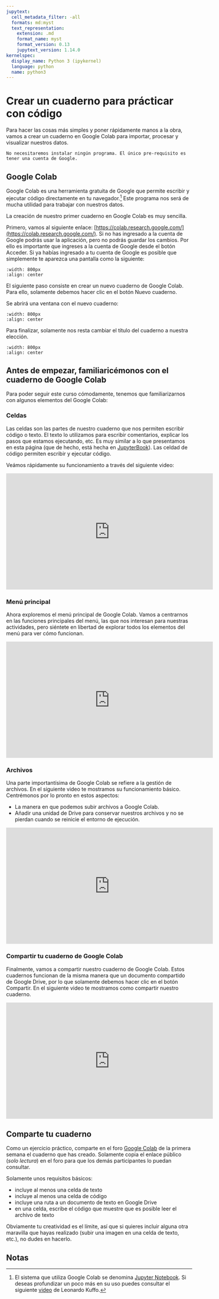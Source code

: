 ```yaml
---
jupytext:
  cell_metadata_filter: -all
  formats: md:myst
  text_representation:
    extension: .md
    format_name: myst
    format_version: 0.13
    jupytext_version: 1.14.0
kernelspec:
  display_name: Python 3 (ipykernel)
  language: python
  name: python3
---
```


# Crear un cuaderno para prácticar con código

Para hacer las cosas más simples y poner rápidamente manos a la obra, vamos a crear un cuaderno en Google Colab para importar, procesar y visualizar nuestros datos.

```{note}
No necesitaremos instalar ningún programa. El único pre-requisito es tener una cuenta de Google.
```

## Google Colab

Google Colab es una herramienta gratuita de Google que permite escribir y ejecutar código directamente en tu navegador.[^jupyter] Este programa nos será de mucha utilidad para trabajar con nuestros datos.

La creación de nuestro primer cuaderno en Google Colab es muy sencilla.

Primero, vamos al siguiente enlace: [https://colab.research.google.com/](https://colab.research.google.com/). Si no has ingresado a la cuenta de Google podrás usar la aplicación, pero no podrás guardar los cambios. Por ello es importante que ingreses a la cuenta de Google desde el botón Acceder. Si ya habías ingresado a tu cuenta de Google es posible que simplemente te aparezca una pantalla como la siguiente:

```{image} ../_static/imgs/crear-carpeta/colab_ini.png
:width: 800px
:align: center
```

El siguiente paso consiste en crear un nuevo cuaderno de Google Colab. Para ello, solamente debemos hacer clic en el botón Nuevo cuaderno.

Se abrirá una ventana con el nuevo cuaderno:

```{image} ../_static/imgs/crear-carpeta/nuevo_cuaderno.png
:width: 800px
:align: center
```

Para finalizar, solamente nos resta cambiar el título del cuaderno a nuestra elección.

```{image} ../_static/imgs/crear-carpeta/cambiar_nombre.gif
:width: 800px
:align: center
```

## Antes de empezar, familiaricémonos con el cuaderno de Google Colab

Para poder seguir este curso cómodamente, tenemos que familiarizarnos con algunos elementos del Google Colab:

### Celdas

Las celdas son las partes de nuestro cuaderno que nos permiten escribir código o texto. El texto lo utilizamos para escribir comentarios, explicar los pasos que estamos ejecutando, etc. Es muy similar a lo que presentamos en esta página (que de hecho, está hecha en [JupyterBook](https://jupyterbook.org/en/stable/intro.html)). Las celdad de código permiten escribir y ejecutar código.

Veámos rápidamente su funcionamiento a través del siguiente video:

<iframe width="560" height="315" src="https://www.youtube.com/embed/knmpMpFrw94" title="YouTube video player" frameborder="0" allow="accelerometer; autoplay; clipboard-write; encrypted-media; gyroscope; picture-in-picture" allowfullscreen></iframe>

### Menú principal

Ahora exploremos el menú principal de Google Colab. Vamos a centrarnos en las funciones principales del menú, las que nos interesan para nuestras actividades, pero siéntete en libertad de explorar todos los elementos del menú para ver cómo funcionan.

<iframe width="560" height="315" src="https://www.youtube.com/embed/6nTrSLLskAE" title="YouTube video player" frameborder="0" allow="accelerometer; autoplay; clipboard-write; encrypted-media; gyroscope; picture-in-picture" allowfullscreen></iframe>

### Archivos

Una parte importantísima de Google Colab se refiere a la gestión de archivos. En el siguiente video te mostramos su funcionamiento básico. Centrémonos por lo pronto en estos aspectos:

- La manera en que podemos subir archivos a Google Colab.
- Añadir una unidad de Drive para conservar nuestros archivos y no se pierdan cuando se reinicie el entorno de ejecución.

<iframe width="560" height="315" src="https://www.youtube.com/embed/B_XvWBC35XA" title="YouTube video player" frameborder="0" allow="accelerometer; autoplay; clipboard-write; encrypted-media; gyroscope; picture-in-picture" allowfullscreen></iframe>

### Compartir tu cuaderno de Google Colab

Finalmente, vamos a compartir nuestro cuaderno de Google Colab. Estos cuadernos funcionan de la misma manera que un documento compartido de Google Drive, por lo que solamente debemos hacer clic en el botón Compartir. En el siguiente video te mostramos como compartir nuestro cuaderno.

<iframe width="560" height="315" src="https://www.youtube.com/embed/mK6NjqGhFEE" title="YouTube video player" frameborder="0" allow="accelerometer; autoplay; clipboard-write; encrypted-media; gyroscope; picture-in-picture" allowfullscreen></iframe>

## Comparte tu cuaderno

Como un ejercicio práctico, comparte en el foro <a href="https://github.com/Taller-Abierto-de-Humanidades-Digitales/curso_python/issues/new?title=Actividad%20Google%20Colab&body=El%20enlace%20de%20tu%20cuaderno." target="_blank"> Google Colab</a> de la primera semana el cuaderno que has creado. Solamente copia el enlace público (*solo lectura*) en el foro para que los demás participantes lo puedan consultar.

Solamente unos requisitos básicos:

- incluye al menos una celda de texto
- incluye al menos una celda de código
- incluye una ruta a un documento de texto en Google Drive
- en una celda, escribe el código que muestre que es posible leer el archivo de texto

Obviamente tu creatividad es el límite, así que si quieres incluir alguna otra maravilla que hayas realizado (subir una imagen en una celda de texto, etc.), no dudes en hacerlo.

## Notas

[^jupyter]: El sistema que utiliza Google Colab se denomina [Jupyter Notebook](https://es.wikipedia.org/wiki/Proyecto_Jupyter#Jupyter_Notebook). Si deseas profundizar un poco más en su uso puedes consultar el siguiente [video](https://youtu.be/6Vr9ZUntCyE) de Leonardo Kuffo.
